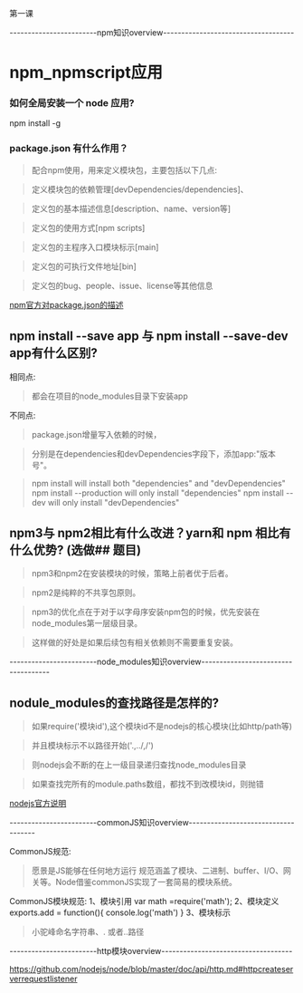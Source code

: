 第一课

------------------------npm知识overview------------------------------------

# npm_npmscript应用

###  如何全局安装一个 node 应用?

npm install -g <packagename>

### package.json 有什么作用？

> 配合npm使用，用来定义模块包，主要包括以下几点:

> 定义模块包的依赖管理[devDependencies/dependencies]、

> 定义包的基本描述信息[description、name、version等]

> 定义包的使用方式[npm scripts]

> 定义包的主程序入口模块标示[main]

> 定义包的可执行文件地址[bin]

> 定义包的bug、people、issue、license等其他信息

[npm官方对package.json的描述](https://docs.npmjs.com/files/package.json)


## npm install --save app 与 npm install --save-dev app有什么区别?

相同点:

> 都会在项目的node_modules目录下安装app

不同点:

> package.json增量写入依赖的时候，

> 分别是在dependencies和devDependencies字段下，添加app:"版本号"。

> npm install will install both "dependencies" and "devDependencies"
> npm install --production will only install "dependencies"
> npm install --dev will only install "devDependencies"

## npm3与 npm2相比有什么改进？yarn和 npm 相比有什么优势? (选做## 题目)

> npm3和npm2在安装模块的时候，策略上前者优于后者。

> npm2是纯粹的不共享包原则。

> npm3的优化点在于对于以字母序安装npm包的时候，优先安装在node_modules第一层级目录。

> 这样做的好处是如果后续包有相关依赖则不需要重复安装。


------------------------node_modules知识overview------------------------------------

## nodule_modules的查找路径是怎样的?

> 如果require('模块id'),这个模块id不是nodejs的核心模块(比如http/path等)

> 并且模块标示不以路径开始('.,../,/')

> 则nodejs会不断的在上一级目录递归查找node_modules目录

> 如果查找完所有的module.paths数组，都找不到改模块id，则抛错

[nodejs官方说明](https://nodejs.org/api/modules.html#modules_loading_from_node_modules_folders)



------------------------commonJS知识overview------------------------------------

CommonJS规范:

> 愿景是JS能够在任何地方运行
> 规范涵盖了模块、二进制、buffer、I/O、网关等。Node借鉴commonJS实现了一套简易的模块系统。

CommonJS模块规范:
1、模块引用
var math =require('math');
2、模块定义
exports.add = function(){
	console.log('math')
}
3、模块标示
> 小驼峰命名字符串、. 或者..路径


------------------------http模块overview------------------------------------



https://github.com/nodejs/node/blob/master/doc/api/http.md#httpcreateserverrequestlistener








